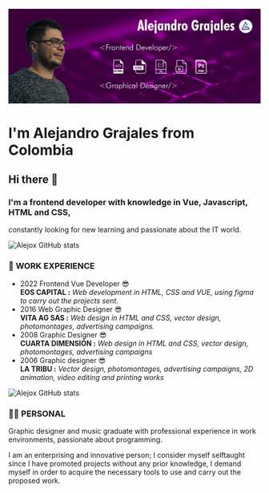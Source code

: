 ![profile](about-me.webp)

# I'm Alejandro Grajales from **Colombia**

## Hi there 👋

### I'm a frontend developer with knowledge in Vue, Javascript, HTML and CSS,
constantly looking for new learning and passionate about the IT
world.

![Alejox GitHub stats](https://github-readme-stats.vercel.app/api?username=alejox&show_icons=true&theme=tokyonight)

### 🏬 **WORK  EXPERIENCE**

* 2022 Frontend Vue Developer 😎 \
**EOS CAPITAL :**
*Web development in HTML, CSS and VUE, using figma to
carry out the projects sent.*
* 2016 Web Graphic Designer 😎 \
**VITA AG SAS :**
*Web design in HTML and CSS, vector design,
photomontages, advertising campaigns.*
* 2008 Graphic Designer 😎 \
**CUARTA DIMENSIÓN :**
*Web design in HTML and CSS, vector design, photomontages,
advertising campaigns*
* 2006 Graphic designer 😎 \
**LA TRIBU :**
*Vector design, photomontages, advertising
campaigns, 2D animation, video editing and printing
works*


![Alejox GitHub stats](https://wakatime.com/share/@3a5ce441-dacf-42e8-8ffc-558785f1dfde/57d7261d-8bd5-4ed6-a87b-1d60702a1725.svg)


### 👨‍💻 **PERSONAL**

Graphic designer and
music graduate with
professional experience
in work environments,
passionate about
programming.

I am an enterprising and
innovative person; I
consider myself selftaught
since I have
promoted projects
without any prior
knowledge, I demand
myself in order to
acquire the necessary
tools to use and carry
out the proposed work.
